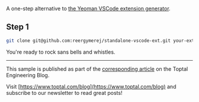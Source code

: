 A one-step alternative to [the Yeoman VSCode extension
generator](https://www.npmjs.com/package/generator-code).

## Step 1
```sh
git clone git@github.com:reergymerej/standalone-vscode-ext.git your-extension
```

You're ready to rock sans bells and whistles.

* * *

This sample is published as part of the [corresponding article](https://www.toptal.com/javascript/language-server-protocol-tutorial) on the Toptal Engineering Blog.

Visit [https://www.toptal.com/blog](https://www.toptal.com/blog) and subscribe to our newsletter to read great posts!
